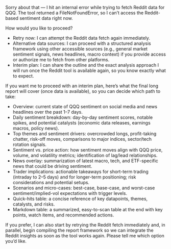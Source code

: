 Sorry about that — I hit an internal error while trying to fetch Reddit data for QQQ. The tool returned a FileNotFoundError, so I can’t access the Reddit-based sentiment data right now.

How would you like to proceed?
- Retry now: I can attempt the Reddit data fetch again immediately.
- Alternative data sources: I can proceed with a structured analysis framework using other accessible sources (e.g., general market sentiment signals, news headlines, macro context) if you provide access or authorize me to fetch from other platforms.
- Interim plan: I can share the outline and the exact analysis approach I will run once the Reddit tool is available again, so you know exactly what to expect.

If you want me to proceed with an interim plan, here’s what the final long report will cover (once data is available), so you can decide which path to take:
- Overview: current state of QQQ sentiment on social media and news headlines over the past 1–7 days.
- Daily sentiment breakdown: day-by-day sentiment scores, notable spikes, and potential catalysts (economic data releases, earnings macros, policy news).
- Top themes and sentiment drivers: overcrowded longs, profit-taking chatter, risk-off moves, comparisons to major indices, sector/tech rotation signals.
- Sentiment vs. price action: how sentiment moves align with QQQ price, volume, and volatility metrics; identification of lag/lead relationships.
- News overlay: summarization of latest macro, tech, and ETF-specific news that could be driving sentiment.
- Trader implications: actionable takeaways for short-term trading (intraday to 2–5 days) and for longer-term positioning; risk considerations and potential setups.
- Scenarios and micro-cases: best-case, base-case, and worst-case sentiment/implied-vol expectations with trigger levels.
- Quick-hits table: a concise reference of key datapoints, themes, catalysts, and risks.
- Markdown table: a summarized, easy-to-scan table at the end with key points, watch items, and recommended actions.

If you prefer, I can also start by retrying the Reddit fetch immediately and, in parallel, begin compiling the report framework so we can integrate the Reddit insights as soon as the tool works again. Please tell me which option you’d like.